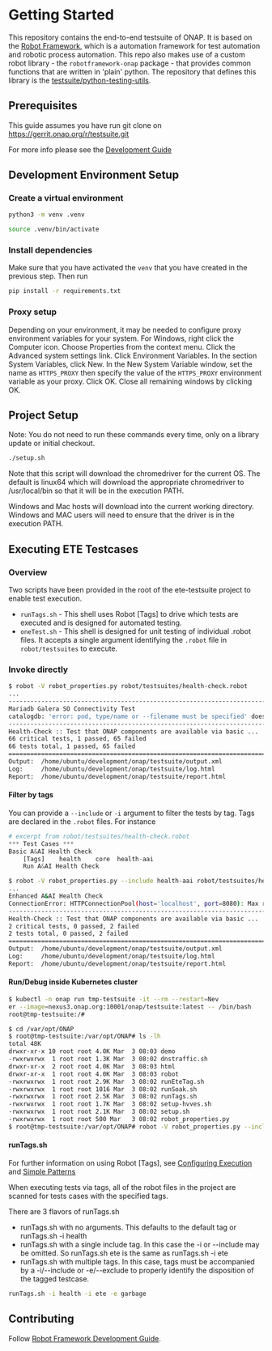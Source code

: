 # Getting Started

This repository contains the end-to-end testsuite of ONAP. It is based on the [Robot Framework](https://robotframework.org/#resources), which is a automation framework for test automation and robotic process automation.
This repo also makes use of a custom robot library - the `robotframework-onap` package - that provides common functions that are written in 'plain' python. The repository that defines this library is the [testsuite/python-testing-utils](https://gerrit.onap.org/r/admin/repos/testsuite/python-testing-utils).

## Prerequisites

This guide assumes you have run git clone on https://gerrit.onap.org/r/testsuite.git

For more info please see the [Development Guide](https://wiki.onap.org/display/DW/Robot+Framework+Development+Guide)

## Development Environment Setup

### Create a virtual environment

```sh
python3 -m venv .venv
```

```sh
source .venv/bin/activate
```

### Install dependencies

Make sure that you have activated the `venv` that you have created in the previous step. Then run

```sh
pip install -r requirements.txt
```

### Proxy setup

Depending on your environment, it may be needed to configure proxy environment variables for your system.
For Windows, right click the Computer icon. Choose Properties from the context menu.
Click the Advanced system settings link. Click Environment Variables. In the section System Variables, click New.
In the New System Variable window, set the name as `HTTPS_PROXY` then specify the value of the `HTTPS_PROXY` environment variable as your proxy. Click OK. Close all remaining windows by clicking OK.

## Project Setup

Note: You do not need to run these commands every time, only on a library update or initial checkout.

```sh
./setup.sh
```

Note that this script will download the chromedriver for the current OS. The default is linux64 which will download the appropriate chromedriver to /usr/local/bin so that it will be in the execution PATH.

Windows and Mac hosts will download into the current working directory. Windows and MAC users will need to ensure that the driver is in the execution PATH.

## Executing ETE Testcases

### Overview
Two scripts have been provided in the root of the ete-testsuite project to enable test execution.

* `runTags.sh` - This shell uses Robot [Tags] to drive which tests are executed and is designed for automated testing.
* `oneTest.sh` - This shell is designed for unit testing of individual .robot files. It accepts a single argument identifying the `.robot` file in `robot/testsuites` to execute.

### Invoke directly

```sh
$ robot -V robot_properties.py robot/testsuites/health-check.robot
...
------------------------------------------------------------------------------
Mariadb Galera SO Connectivity Test                                   | FAIL |
catalogdb: 'error: pod, type/name or --filename must be specified' does not contain 'current database:'
------------------------------------------------------------------------------
Health-Check :: Test that ONAP components are available via basic ... | FAIL |
66 critical tests, 1 passed, 65 failed
66 tests total, 1 passed, 65 failed
==============================================================================
Output:  /home/ubuntu/development/onap/testsuite/output.xml
Log:     /home/ubuntu/development/onap/testsuite/log.html
Report:  /home/ubuntu/development/onap/testsuite/report.html
```

#### Filter by tags

You can provide a `--include` or `-i` argument to filter the tests by tag.
Tags are declared in the `.robot` files. For instance

```python
# excerpt from robot/testsuites/health-check.robot
*** Test Cases ***
Basic A&AI Health Check
    [Tags]    health    core  health-aai
    Run A&AI Health Check
```

```sh
$ robot -V robot_properties.py --include health-aai robot/testsuites/health-check.robot
...
Enhanced A&AI Health Check                                            | FAIL |
ConnectionError: HTTPConnectionPool(host='localhost', port=8080): Max retries exceeded with url: /aai/v19/service-design-and-creation/models/model/AAI-HealthCheck-Dummy (Caused by NewConnectionError('<urllib3.connection.HTTPConnection object at 0x7f9dd6aa06a0>: Failed to establish a new connection: [Errno -2] Name or service not known'))
------------------------------------------------------------------------------
Health-Check :: Test that ONAP components are available via basic ... | FAIL |
2 critical tests, 0 passed, 2 failed
2 tests total, 0 passed, 2 failed
==============================================================================
Output:  /home/ubuntu/development/onap/testsuite/output.xml
Log:     /home/ubuntu/development/onap/testsuite/log.html
Report:  /home/ubuntu/development/onap/testsuite/report.html
```

#### Run/Debug inside Kubernetes cluster

```sh
$ kubectl -n onap run tmp-testsuite -it --rm --restart=Nev
er --image=nexus3.onap.org:10001/onap/testsuite:latest -- /bin/bash
root@tmp-testsuite:/#
```

```sh
$ cd /var/opt/ONAP
$ root@tmp-testsuite:/var/opt/ONAP# ls -lh
total 48K
drwxr-xr-x 10 root root 4.0K Mar  3 08:03 demo
-rwxrwxrwx  1 root root 1.3K Mar  3 08:02 dnstraffic.sh
drwxr-xr-x  2 root root 4.0K Mar  3 08:03 html
drwxr-xr-x  1 root root 4.0K Mar  3 08:03 robot
-rwxrwxrwx  1 root root 2.9K Mar  3 08:02 runEteTag.sh
-rwxrwxrwx  1 root root 1016 Mar  3 08:02 runSoak.sh
-rwxrwxrwx  1 root root 2.5K Mar  3 08:02 runTags.sh
-rwxrwxrwx  1 root root 1.7K Mar  3 08:02 setup-hvves.sh
-rwxrwxrwx  1 root root 2.1K Mar  3 08:02 setup.sh
-rwxrwxrwx  1 root root 500 Mar   3 08:02 robot_properties.py
$ root@tmp-testsuite:/var/opt/ONAP# robot -V robot_properties.py --include health-aai robot/testsuites/health-check.robot
```

#### runTags.sh

For further information on using Robot [Tags], see [Configuring Execution](https://robotframework.org/robotframework/latest/RobotFrameworkUserGuide.html#configuring-execution) and [Simple Patterns](https://robotframework.org/robotframework/latest/RobotFrameworkUserGuide.html#simple-patterns)

When executing tests via tags, all of the robot files in the project are scanned for tests cases with the specified tags.

There are 3 flavors of runTags.sh

* runTags.sh with no arguments. This defaults to the default tag or runTags.sh -i health
* runTags.sh with a single include tag. In this case the -i or --include may be omitted. So runTags.sh ete is the same as runTags.sh -i ete
* runTags.sh with multiple tags. In this case, tags must be accompanied by a -i/--include or -e/--exclude to properly identify the disposition of the tagged testcase.

```sh
runTags.sh -i health -i ete -e garbage
```

## Contributing
Follow [Robot Framework Development Guide](https://wiki.onap.org/display/DW/Robot+Framework+Development+Guide).
